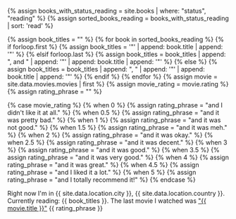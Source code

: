 {% assign books_with_status_reading = site.books | where: "status", "reading" %}
{% assign sorted_books_reading = books_with_status_reading | sort: 'read' %}

{% assign book_titles = "" %}
{% for book in sorted_books_reading %}
  {% if forloop.first %}
    {% assign book_titles = '"' | append: book.title | append: '"' %}
  {% elsif forloop.last %}
    {% assign book_titles = book_titles | append: ", and " | append: '"' | append: book.title | append: '"' %}
  {% else %}
    {% assign book_titles = book_titles | append: ", " | append: '"' | append: book.title | append: '"' %}
  {% endif %}
{% endfor %}
{% assign movie = site.data.movies.movies | first %}
{% assign movie_rating = movie.rating %}
{% assign rating_phrase = "" %}

{% case movie_rating %}
  {% when 0 %}
    {% assign rating_phrase = "and I didn't like it at all." %}
  {% when 0.5 %}
    {% assign rating_phrase = "and it was pretty bad." %}
  {% when 1 %}
    {% assign rating_phrase = "and it was not good." %}
  {% when 1.5 %}
    {% assign rating_phrase = "and it was meh." %}
  {% when 2 %}
    {% assign rating_phrase = "and it was okay." %}
  {% when 2.5 %}
    {% assign rating_phrase = "and it was decent." %}
  {% when 3 %}
    {% assign rating_phrase = "and it was good." %}
  {% when 3.5 %}
    {% assign rating_phrase = "and it was very good." %}
  {% when 4 %}
    {% assign rating_phrase = "and it was great." %}
  {% when 4.5 %}
    {% assign rating_phrase = "and I liked it a lot." %}
  {% when 5 %}
    {% assign rating_phrase = "and I totally recommend it!" %}
{% endcase %}

<div class="is-now">
    <p>
        Right now I'm in {{ site.data.location.city }}, {{ site.data.location.country }}. Currently reading: {{ book_titles }}. The last movie I watched was <a href="https://letterboxd.com/javier/film/{{ movie.permalink }}">"{{ movie.title }}"</a> {{ rating_phrase }} <music-snitch data-username='javierarce' data-key ='78b4ae34c84de1d5fc6510338300bd78'></music-snitch>
    </p>
</div>
